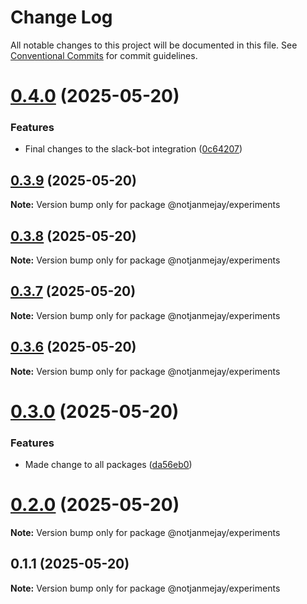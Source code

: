 # Change Log

All notable changes to this project will be documented in this file.
See [Conventional Commits](https://conventionalcommits.org) for commit guidelines.

# [0.4.0](https://github.com/NotTheRightGuy/monorepo-for-slack/compare/v0.3.9...v0.4.0) (2025-05-20)


### Features

* Final changes to the slack-bot integration ([0c64207](https://github.com/NotTheRightGuy/monorepo-for-slack/commit/0c6420705eeea5c607fc294a0ff083a97fd4d092))





## [0.3.9](https://github.com/NotTheRightGuy/monorepo-for-slack/compare/v0.3.8...v0.3.9) (2025-05-20)

**Note:** Version bump only for package @notjanmejay/experiments





## [0.3.8](https://github.com/NotTheRightGuy/monorepo-for-slack/compare/v0.3.7...v0.3.8) (2025-05-20)

**Note:** Version bump only for package @notjanmejay/experiments





## [0.3.7](https://github.com/NotTheRightGuy/monorepo-for-slack/compare/v0.3.6...v0.3.7) (2025-05-20)

**Note:** Version bump only for package @notjanmejay/experiments





## [0.3.6](https://github.com/NotTheRightGuy/monorepo-for-slack/compare/v0.3.5...v0.3.6) (2025-05-20)

**Note:** Version bump only for package @notjanmejay/experiments





# [0.3.0](https://github.com/NotTheRightGuy/monorepo-for-slack/compare/v0.2.2...v0.3.0) (2025-05-20)


### Features

* Made change to all packages ([da56eb0](https://github.com/NotTheRightGuy/monorepo-for-slack/commit/da56eb043dec29ffeac511af7be0aadb924ec9da))





# [0.2.0](https://github.com/NotTheRightGuy/monorepo-for-slack/compare/v0.1.1...v0.2.0) (2025-05-20)

**Note:** Version bump only for package @notjanmejay/experiments





## 0.1.1 (2025-05-20)

**Note:** Version bump only for package @notjanmejay/experiments
